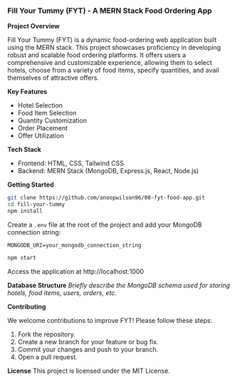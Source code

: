
### Fill Your Tummy (FYT) - A MERN Stack Food Ordering App

**Project Overview**

Fill Your Tummy (FYT) is a dynamic food-ordering web application built using the MERN stack. This project showcases proficiency in developing robust and scalable food ordering platforms. It offers users a comprehensive and customizable experience, allowing them to select hotels, choose from a variety of food items, specify quantities, and avail themselves of attractive offers.

**Key Features**

* Hotel Selection
* Food Item Selection
* Quantity Customization
* Order Placement
* Offer Utilization

**Tech Stack**

* Frontend: HTML, CSS, Tailwind CSS
* Backend: MERN Stack (MongoDB, Express.js, React, Node.js)

**Getting Started**

```bash
git clone https://github.com/anoopwilson96/00-fyt-food-app.git
cd fill-your-tummy
npm install
```

Create a `.env` file at the root of the project and add your MongoDB connection string:

```
MONGODB_URI=your_mongodb_connection_string
```

```bash
npm start
```

Access the application at http://localhost:1000

**Database Structure**
*Briefly describe the MongoDB schema used for storing hotels, food items, users, orders, etc.*

**Contributing**

We welcome contributions to improve FYT! Please follow these steps:

1. Fork the repository.
2. Create a new branch for your feature or bug fix.
3. Commit your changes and push to your branch.
4. Open a pull request.

**License**
This project is licensed under the MIT License.



